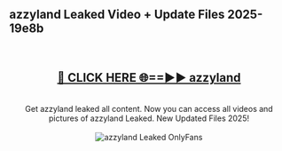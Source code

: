 <h2>azzyland Leaked Video + Update Files 2025- 19e8b</h2>
<br>
<div align="center">
<h2><a href="https://libra.edu.pl?azzyland" rel="nofollow">🔴 CLICK HERE 🌐==►► azzyland</a></h2>
<br>
Get azzyland leaked all content. Now you can access all videos and pictures of azzyland Leaked. New Updated Files 2025!
<br>
<br>
<a href="https://libra.edu.pl?azzyland" rel="nofollow" data-target="animated-image.originalLink"><img src="https://i.ibb.co.com/WyWwxjT/player-gif2.gif" alt="azzyland Leaked OnlyFans" style="max-width: 100%; display: inline-block;" data-target="animated-image.originalImage"></a>
</div>
<br>